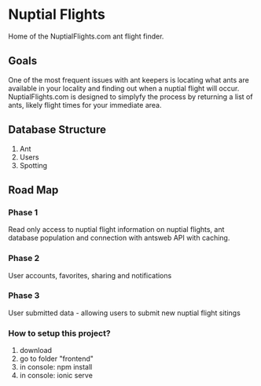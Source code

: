 # Nuptial Flights

Home of the NuptialFlights.com ant flight finder.

## Goals
One of the most frequent issues with ant keepers is locating what ants are available in your locality and finding out when a nuptial flight will occur. NuptialFlights.com is designed to simplyfy the process by returning a list of ants, likely flight times for your immediate area.

## Database Structure

1. Ant
2. Users
3. Spotting

## Road Map

### Phase 1
Read only access to nuptial flight information on nuptial flights, ant database population and connection with antsweb API with caching.

### Phase 2
User accounts, favorites, sharing and notifications

### Phase 3
User submitted data - allowing users to submit new nuptial flight sitings

### How to setup this project?
1. download
2. go to folder "frontend"
3. in console: npm install
4. in console: ionic serve
